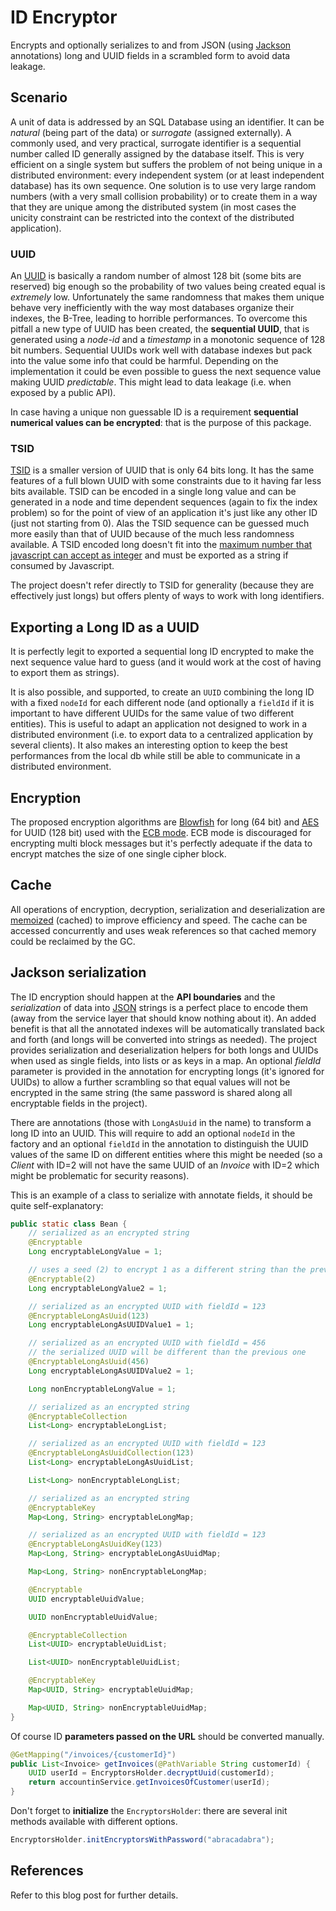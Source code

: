 # ID Encryptor

Encrypts and optionally serializes to and from JSON (using [Jackson](https://github.com/FasterXML/jackson) annotations) long and UUID fields in a scrambled form to avoid data leakage. 

## Scenario

A unit of data is addressed by an SQL Database using an identifier. It can be *natural* (being part of the data) or *surrogate* (assigned externally). A commonly used, and very practical, surrogate identifier is a sequential number called ID generally assigned by the database itself. This is very efficient on a single system but suffers the problem of not being unique in a distributed environment: every independent system (or at least independent database) has its own sequence. One solution is to use very large random numbers (with a very small collision probability) or to create them in a way that they are unique among the distributed system (in most cases the unicity constraint can be restricted into the context of the distributed application).

### UUID

An [UUID](https://en.wikipedia.org/wiki/Universally_unique_identifier) is basically a random number of almost 128 bit (some bits are reserved) big enough so the probability of two values being created equal is *extremely* low. Unfortunately the same randomness that makes them unique behave very inefficiently with the way most databases organize their indexes, the B-Tree, leading to horrible performances. To overcome this pitfall a new type of UUID has been created, the **sequential UUID**, that is generated using a *node-id* and a *timestamp* in a monotonic sequence of 128 bit numbers. Sequential UUIDs work well with database indexes but pack into the value some info that could be harmful. Depending on the implementation it could be even possible to guess the next sequence value making UUID *predictable*. This might lead to data leakage (i.e. when exposed by a public API).

In case having a unique non guessable ID is a requirement **sequential numerical values can be encrypted**: that is the purpose of this package.

### TSID

[TSID](https://github.com/f4b6a3/tsid-creator) is a smaller version of UUID that is only 64 bits long. It has the same features of a full blown UUID with some constraints due to it having far less bits available. TSID can be encoded in a single long value and can be generated in a node and time dependent sequences (again to fix the index problem) so for the point of view of an application it's just like any other ID (just not starting from 0). Alas the TSID sequence can be guessed much more easily than that of UUID because of the much less randomness available. A TSID encoded long doesn't fit into the [maximum number that javascript can accept as integer](https://developer.mozilla.org/en-US/docs/Web/JavaScript/Reference/Global_Objects/Number/MAX_SAFE_INTEGER) and must be exported as a string if consumed by Javascript.

The project doesn't refer directly to TSID for generality (because they are effectively just longs) but offers plenty of ways to work with long identifiers.

## Exporting a Long ID as a UUID

It is perfectly legit to exported a sequential long ID encrypted  to make the next sequence value hard to guess (and it would work at the cost of having to export them as strings). 

It is also possible, and supported, to create an `UUID` combining the long ID with a fixed `nodeId` for each different node (and optionally a `fieldId` if it is important to have different UUIDs for the same value of two different entities). This is useful to adapt an application not designed to work in a distributed environment (i.e. to export data to a centralized application by several clients). It also makes an interesting option to keep the best performances from the local db while still be able to communicate in a distributed environment.

## Encryption

The proposed encryption algorithms are [Blowfish](https://en.wikipedia.org/wiki/Blowfish_(cipher)) for long (64 bit) and [AES](https://en.wikipedia.org/wiki/Advanced_Encryption_Standard) for UUID (128 bit) used with the [ECB mode](https://www.highgo.ca/2019/08/08/the-difference-in-five-modes-in-the-aes-encryption-algorithm). ECB mode is discouraged for encrypting multi block messages but it's perfectly adequate if the data to encrypt matches the size of one single cipher block.

## Cache

All operations of encryption, decryption, serialization and deserialization are [memoized](https://en.wikipedia.org/wiki/Memoization) (cached) to improve efficiency and speed. The cache can be accessed concurrently and uses weak references so that cached memory could be reclaimed by the GC.

## Jackson serialization

The ID encryption should happen at the **API boundaries** and the *serialization* of data into [JSON](https://www.json.org/json-en.html) strings is a perfect place to encode them (away from the service layer that should know nothing about it). An added benefit is that all the annotated indexes will be automatically translated back and forth (and longs will be converted into strings as needed). The project provides serialization and deserialization helpers for both longs and UUIDs when used as single fields, into lists or as keys in a map. An optional *fieldId* parameter is provided in the annotation for encrypting longs (it's ignored for UUIDs) to allow a further scrambling so that equal values will not be encrypted in the same string (the same password is shared along all encryptable fields in the project).

There are annotations (those with `LongAsUuid` in the name) to transform a long ID into an UUID. This will require to add an optional `nodeId` in the factory and an optional `fieldId` in the annotation to distinguish the UUID values of the same ID on different entities where this might be needed (so a *Client* with ID=2 will not have the same UUID of an *Invoice* with ID=2 which might be problematic for security reasons).

This is an example of a class to serialize with annotate fields, it should be quite self-explanatory:

```java
public static class Bean {
    // serialized as an encrypted string
    @Encryptable
    Long encryptableLongValue = 1;

    // uses a seed (2) to encrypt 1 as a different string than the previous
    @Encryptable(2)
    Long encryptableLongValue2 = 1;

    // serialized as an encrypted UUID with fieldId = 123
    @EncryptableLongAsUuid(123)
    Long encryptableLongAsUUIDValue1 = 1;

    // serialized as an encrypted UUID with fieldId = 456
    // the serialized UUID will be different than the previous one
    @EncryptableLongAsUuid(456)
    Long encryptableLongAsUUIDValue2 = 1;

    Long nonEncryptableLongValue = 1;

    // serialized as an encrypted string
    @EncryptableCollection
    List<Long> encryptableLongList;

    // serialized as an encrypted UUID with fieldId = 123
    @EncryptableLongAsUuidCollection(123)
    List<Long> encryptableLongAsUuidList;

    List<Long> nonEncryptableLongList;

    // serialized as an encrypted string
    @EncryptableKey
    Map<Long, String> encryptableLongMap;

    // serialized as an encrypted UUID with fieldId = 123
    @EncryptableLongAsUuidKey(123)
    Map<Long, String> encryptableLongAsUuidMap;

    Map<Long, String> nonEncryptableLongMap;

    @Encryptable
    UUID encryptableUuidValue;

    UUID nonEncryptableUuidValue;

    @EncryptableCollection
    List<UUID> encryptableUuidList;

    List<UUID> nonEncryptableUuidList;

    @EncryptableKey
    Map<UUID, String> encryptableUuidMap;

    Map<UUID, String> nonEncryptableUuidMap;
} 
```

Of course ID **parameters passed on the URL** should be converted manually.

```java
@GetMapping("/invoices/{customerId}")
public List<Invoice> getInvoices(@PathVariable String customerId) {
    UUID userId = EncryptorsHolder.decryptUuid(customerId);
    return accountinService.getInvoicesOfCustomer(userId);
}
```

Don't forget to **initialize** the `EncryptorsHolder`: there are several init methods available with different options.

```java
EncryptorsHolder.initEncryptorsWithPassword("abracadabra");
```

## References

Refer to this blog post for further details.
